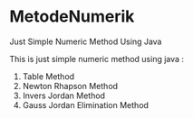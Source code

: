 # MetodeNumerik
Just Simple Numeric Method Using Java

This is just simple numeric method using java :
1. Table Method
2. Newton Rhapson Method
3. Invers Jordan Method
4. Gauss Jordan Elimination Method
